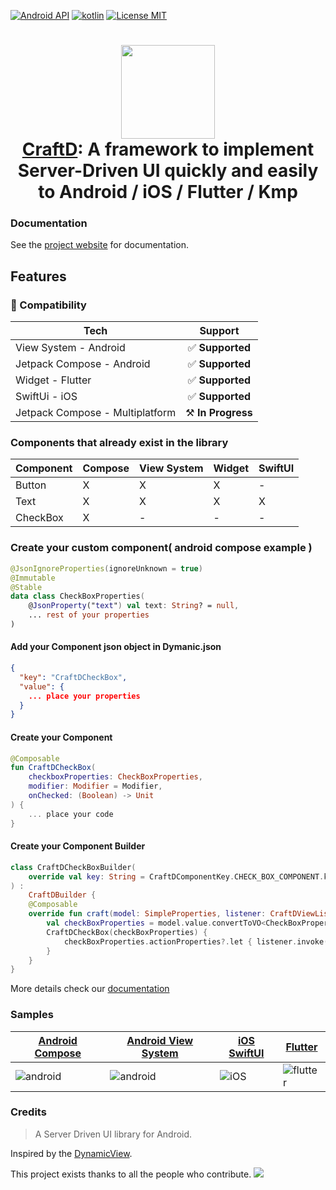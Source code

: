 [![Android API](https://img.shields.io/badge/api-21%2B-brightgreen.svg?style=for-the-badge)](https://android-arsenal.com/api?level=21)
[![kotlin](https://img.shields.io/github/languages/top/codandotv/craftd.svg?style=for-the-badge&color=blueviolet)](https://kotlinlang.org/)
[![License MIT](https://img.shields.io/github/license/codandotv/craftd.svg?style=for-the-badge&color=orange)](https://opensource.org/licenses/MIT)


<h1 align="center">
    <img height="150" src="https://github.com/user-attachments/assets/6893bd0d-7866-44b0-bc34-5c3759c1bacf"/>
    <br>
    <a href="https://codandotv.gitbook.io/craftd">CraftD</a>: A framework to implement Server-Driven UI quickly and easily to Android / iOS / Flutter / Kmp
</h1>

### Documentation
See the [project website](https://codandotv.gitbook.io/craftd) for documentation.

## Features
### 🔗 Compatibility

| Tech                            |      Support         |
|---------------------------------|:--------------------:|
| View System - Android           |  ✅ **Supported**    |
| Jetpack Compose - Android       |  ✅ **Supported**    |
| Widget - Flutter                |  ✅ **Supported**    |
| SwiftUi - iOS                   |  ✅ **Supported**    |
| Jetpack Compose - Multiplatform |  ⚒️ **In Progress**   |

### Components that already exist in the library

| Component | Compose | View System | Widget | SwiftUI |
|-----------|----------|----------|----------|----------|
| Button    |    X    |      X      |    X   |    -    |
| Text      |    X    |      X      |    X   |    X    |
| CheckBox  |    X    |      -      |    -   |    -    |

### Create your custom component( android compose example )

```kotlin
@JsonIgnoreProperties(ignoreUnknown = true)
@Immutable
@Stable
data class CheckBoxProperties(
    @JsonProperty("text") val text: String? = null,
    ... rest of your properties
)

```

#### Add your Component json object in Dymanic.json
```json
{
  "key": "CraftDCheckBox",
  "value": {
    ... place your properties
  }
}

```

#### Create your Component
```kotlin
@Composable
fun CraftDCheckBox(
    checkboxProperties: CheckBoxProperties,
    modifier: Modifier = Modifier,
    onChecked: (Boolean) -> Unit
) {
    ... place your code
}
```

#### Create your Component Builder
```kotlin
class CraftDCheckBoxBuilder(
    override val key: String = CraftDComponentKey.CHECK_BOX_COMPONENT.key
) :
    CraftDBuilder {
    @Composable
    override fun craft(model: SimpleProperties, listener: CraftDViewListener) {
        val checkBoxProperties = model.value.convertToVO<CheckBoxProperties>()
        CraftDCheckBox(checkBoxProperties) {
            checkBoxProperties.actionProperties?.let { listener.invoke(it) }
        }
    }
}
```

More details check our [documentation](https://codandotv.gitbook.io/craftd)


### Samples
| [Android Compose](https://github.com/CodandoTV/CraftD/tree/main/android_kmp/app-sample/src/main/java/com/github/codandotv/craftd/app_sample/presentation/compose) | [Android View System](https://github.com/CodandoTV/CraftD/tree/main/android_kmp/app-sample/src/main/java/com/github/codandotv/craftd/app_sample/presentation/xml) | [iOS SwiftUI](https://github.com/CodandoTV/CraftD/tree/main/ios/sample/CraftDSample) | [Flutter](https://github.com/CodandoTV/CraftD/tree/main/flutter/sample/lib) |
|----------|----------|----------|----------|
| ![android](https://github.com/CodandoTV/CraftD/assets/7690931/aa31d0a2-a998-402c-b2c2-4de5088ee30f) | ![android](https://github.com/CodandoTV/CraftD/assets/7690931/aa31d0a2-a998-402c-b2c2-4de5088ee30f)| ![iOS](https://github.com/CodandoTV/CraftD/assets/7690931/3c249097-6b7f-4afc-bc1a-b51571105d48) | ![flutter](https://github.com/CodandoTV/CraftD/assets/7690931/dfabfda7-6501-4763-b040-3ee9fbf2a2be) | 

### Credits

> A Server Driven UI library for Android.

Inspired by the [DynamicView](https://github.com/rviannaoliveira/DynamicView/).


This project exists thanks to all the people who contribute.
<a href="https://github.com/CodandoTV/CraftD"><img src="https://opencollective.com/craftd/contributors.svg?width=890&button=false" /></a>
